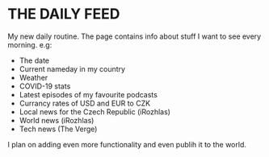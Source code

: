 # THE DAILY FEED
My new daily routine.
The page contains info about stuff I want to see every morning.
e.g:

* The date
* Current nameday in my country
* Weather
* COVID-19 stats
* Latest episodes of my favourite podcasts
* Currancy rates of USD and EUR to CZK
* Local news for the Czech Republic (iRozhlas)
* World news (iRozhlas)
* Tech news (The Verge)

I plan on adding even more functionality and even publih it to the world.